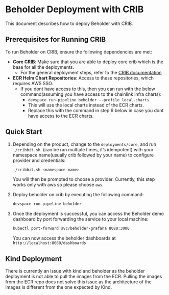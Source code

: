# Beholder Deployment with CRIB
This document describes how to deploy Beholder with CRIB.

## Prerequisites for Running CRIB 

To run Beholder on CRIB, ensure the following dependencies are met:
- **Core CRIB**: Make sure that you are able to deploy core crib which is the base for all the deployments.
  - For the general deployment steps, refer to the [CRIB documentation](https://smartcontract-it.atlassian.net/wiki/spaces/CRIB/pages/678461474/How+to+Deploy+Access+CRIB)
- **ECR Helm Chart Repositories**: Access to these repositories, which requires AWS SSO.
  - If you dont have access to this, then you can run with the below command(assuming you have access to the chainlink infra charts):
    - `devspace run-pipeline beholder --profile local-charts`
    - This will use the local charts instead of the ECR charts.
    - Replace this with the command in step 6 below in case you dont have access to the ECR charts.
## Quick Start

1. Depending on the product, change to the `deployments/core`, and run `./cribbit.sh`. (can be ran multiple times, it’s idempotent) with your namespace name(usually crib followed by your name) to configure provider and credentials:

   ```bash
   ./cribbit.sh <namespace-name>
   ```

   You will then be prompted to choose a provider. Currently, this step works only with aws so please choose `aws`. 
2. Deploy beholder on crib by executing the following command:

   ```bash
   devspace run-pipeline beholder
   ```
7. Once the deployment is successful, you can access the Beholder demo dashboard by port forwarding the service to your local machine:

   ```bash
   kubectl port-forward svc/beholder-grafana 8080:3000
   ```

   You can now access the beholder dashboards at `http://localhost:8080/dashboards`

## Kind Deployment
There is currently an issue with kind and beholder as the beholder deployment is not able to pull the images from the ECR.
Pulling the images from the ECR repo does not solve this issue as the architecture of the images is different from the one expected by Kind.